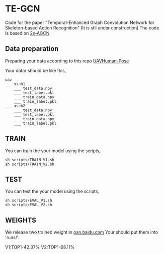 # TE-GCN
Code for the paper "Temporal-Enhanced Graph Convolution Network for Skeleton-based Action Recognition"
(It is stll under construction)
The code is based on [2s-AGCN](https://github.com/lshiwjx/2s-AGCN)

## Data preparation
Preparing your data according to this repo [UAVHuman-Pose](https://github.com/xieyulai/UAVHuman_For_TE-GCN)

Your data/ should be like this,
```
uav
___ xsub1
    ___ test_data.npy
    ___ test_label.pkl
    ___ train_data.npy
    ___ train_label.pkl
___ xsub2
    ___ test_data.npy
    ___ test_label.pkl
    ___ train_data.npy
    ___ train_label.pkl

```

## TRAIN
You can train the your model using the scripts,
```
sh scripts/TRAIN_V1.sh
sh scripts/TRAIN_V2.sh
```

## TEST
You can test the your model using the scripts,
```
sh scripts/EVAL_V1.sh
sh scripts/EVAL_V2.sh
```

## WEIGHTS
We release two trained weight in [pan.baidu.com]()
Your should put them into 'runs/'.

V1:TOP1-42.37%
V2:TOP1-68.11%
